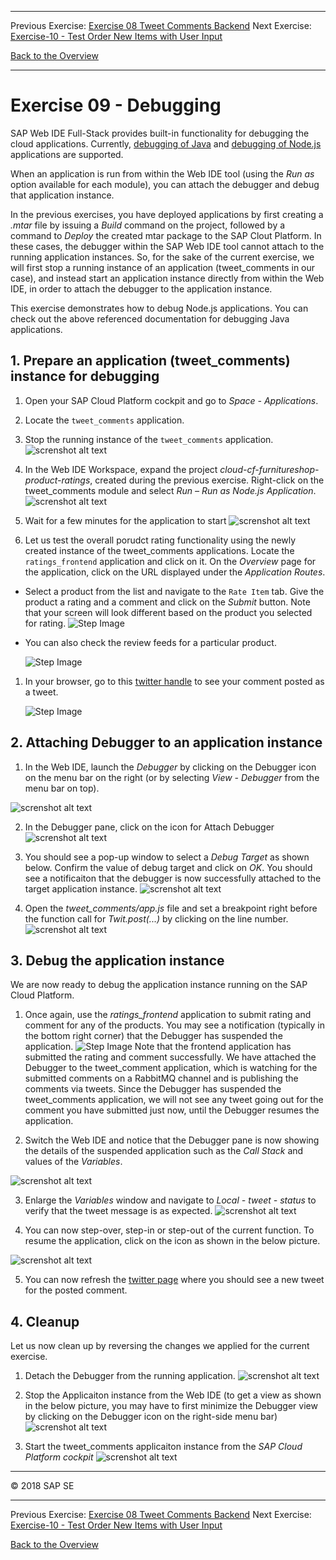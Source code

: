 - - - -
Previous Exercise: [Exercise 08 Tweet Comments Backend](../Exercise-08-Tweet-Comments-Backend) Next Exercise: [Exercise-10 - Test Order New Items with User Input](../Exercise-10-Test-Order-New-Items-with-User-Input)

[Back to the Overview](../README.md)
- - - -

# Exercise 09 - Debugging

SAP Web IDE Full-Stack provides built-in functionality for debugging the cloud applications. Currently, [debugging of Java](https://help.sap.com/viewer/825270ffffe74d9f988a0f0066ad59f0/CF/en-US/a0f95901ab6c46a0b16c92eb313c6b08.html?q=debugging) and [debugging of Node.js](https://help.sap.com/viewer/825270ffffe74d9f988a0f0066ad59f0/CF/en-US/af6cc561014f4763837be143a4173a0a.html?q=debugging) applications are supported.

When an application is run from within the Web IDE tool (using the _Run as_ option available for each module), you can attach the debugger and debug that application instance.

In the previous exercises, you have deployed applications by first creating a _.mtar_ file by issuing a _Build_ command on the project, followed by a command to _Deploy_ the created mtar package to the SAP Clout Platform. In these cases, the debugger within the SAP Web IDE tool cannot attach to the running application instances. So, for the sake of the current exercise, we will first stop a running instance of an application (tweet_comments in our case), and instead start an application instance directly from within the Web IDE, in order to attach the debugger to the application instance.

This exercise demonstrates how to debug Node.js applications.  You can check out the above referenced documentation for debugging Java applications.

## 1. Prepare an application (tweet_comments) instance for debugging
1. Open your SAP Cloud Platform cockpit and go to _Space - Applications_.

1. Locate the `tweet_comments` application.

1. Stop the running instance of the `tweet_comments` application.
![screnshot alt text](images/Stop_tweet_comments.jpg)

1. In the Web IDE Workspace, expand the project _cloud-cf-furnitureshop-product-ratings_, created during the previous exercise. Right-click on the tweet_comments module and select  _Run – Run as Node.js Application_.
![screnshot alt text](images/Run_as_NodejsApp.jpg)

1. Wait for a few minutes for the application to start
![screnshot alt text](images/RunningApp_in_WebIDE.jpg)

1. Let us test the overall porudct rating functionality using the newly created instance of the tweet_comments applications. Locate the `ratings_frontend` application and click on it. On the _Overview_ page for the application, click on the URL displayed under the _Application Routes_.

- Select a product from the list and navigate to the `Rate Item` tab. Give the product a rating and a comment and click on the _Submit_ button. Note that your screen will look different based on the product you selected for rating.
   ![Step Image](images/Exercise8_5-6_provide_rating.png)

 - You can also check the review feeds for a particular product.

   ![Step Image](images/Exercise8_5-6_check_comments.png)

1. In your browser, go to this [twitter handle](https://twitter.com/sapfurnishop) to see your comment posted as a tweet.

   ![Step Image](images/Exercise8_5-7_review_tweet.png)

## 2. Attaching Debugger to an application instance
1.	In the Web IDE, launch the _Debugger_ by clicking on the Debugger icon on the menu bar on the right (or by selecting _View - Debugger_ from the menu bar on top).


![screnshot alt text](images/Debugger_icon.jpg)

2.	In the Debugger pane, click on the icon for Attach Debugger
![screnshot alt text](images/Attach_Debugger.jpg)

3.	You should see a pop-up window to select a _Debug Target_ as shown below. Confirm the value of debug target and click on _OK_. You should see a notificaiton that the debugger is now successfully attached to the target application instance.
![screnshot alt text](images/Select_Debug_Target.jpg)

4. Open the _tweet_comments/app.js_ file and set a breakpoint right before the function call for _Twit.post(...)_ by clicking on the line number.
![screnshot alt text](images/Set_breakpoint.jpg)

## 3. Debug the application instance
We are now ready to debug the application instance running on the SAP Cloud Platform.
1.	Once again, use the _ratings_frontend_ application to submit rating and comment for any of the products.  You may see a notification (typically in the bottom right corner) that the Debugger has suspended the application.
  ![Step Image](images/Exercise8_5-6_provide_rating.png)
    Note that the frontend application has submitted the rating and comment successfully. We have attached the Debugger to the tweet_comment application, which is watching for the submitted comments on a RabbitMQ channel and is publishing the comments via tweets. Since the Debugger has suspended the tweet_comments application, we will not see any tweet going out for the comment you have submitted just now, until the Debugger resumes the application.

2.	Switch the Web IDE and notice that the Debugger pane is now showing the details of the suspended application such as the _Call Stack_ and values of the _Variables_.

  ![screnshot alt text](images/Debugger_View.jpg)

3.	Enlarge the _Variables_ window and navigate to _Local - tweet - status_ to verify that the tweet message is as expected.
  ![screnshot alt text](images/Variables_View.jpg)

4.	You can now step-over, step-in or step-out of the current function. To resume the application, click on the icon as shown in the below picture.
  
![screnshot alt text](images/Resume_Application.jpg)

5. You can now refresh the [twitter page](https://twitter.com/sapfurnishop) where you should see a new tweet for the posted comment. 

## 4. Cleanup
Let us now clean up by reversing the changes we applied for the current exercise.
1.	Detach the Debugger from the running application.
![screnshot alt text](images/Detach_Debugger.jpg)

2. Stop the Applicaiton instance from the Web IDE (to get a view as shown in the below picture, you may have to first minimize the Debugger view by clicking on the Debugger icon on the right-side menu bar)
![screnshot alt text](images/Stop_Application.jpg)

2. Start the tweet_comments applicaiton instance from the _SAP Cloud Platform cockpit_
![screnshot alt text](images/Start_tweet_comments_app.jpg)
- - - -
© 2018 SAP SE
- - - -
Previous Exercise: [Exercise 08 Tweet Comments Backend](../Exercise-08-Tweet-Comments-Backend) Next Exercise: [Exercise-10 - Test Order New Items with User Input](../Exercise-10-Test-Order-New-Items-with-User-Input)

[Back to the Overview](../README.md)
